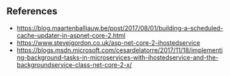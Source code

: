 ﻿## References

* https://blog.maartenballiauw.be/post/2017/08/01/building-a-scheduled-cache-updater-in-aspnet-core-2.html
* https://www.stevejgordon.co.uk/asp-net-core-2-ihostedservice
* https://blogs.msdn.microsoft.com/cesardelatorre/2017/11/18/implementing-background-tasks-in-microservices-with-ihostedservice-and-the-backgroundservice-class-net-core-2-x/
